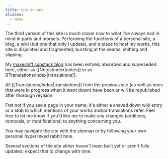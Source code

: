 ```yaml
---
title: one-in.one
aliases:
  - Home
---
```

The third version of this site is much closer now to what I've always had in mind in parts and morsels. Performing the functions of a personal site, a blog, a wiki (but one that only I update), and a place to host my works, this site is disjointed and fragmented, bursting at the seams, shifting and slipping.

My [makeshift substack blog](translatingnp.substack.com) has been entirely absorbed and superseded here, either as [[Notes/index|notes]] or as [[Translations/index|translations]].

All [[Translations/index|translations]] from the previous site (as well as ones that were in progress when it went down) have been or will be republished after thorough revision.

Fret not if you see a page in your name; it's either a shaved down wiki entry or a stub to which mentions of your works and/or translations refer. Feel free to let me know if you'd like me to make any changes (additions, removals, or modifications) to anything concerning you.

You may navigate the site with the sitemap or by following your own personal hyperlinked rabbit hole.

Several sections of the site either haven't been built yet or aren't fully updated; expect that to change with time.